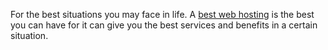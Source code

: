For the best situations you may face in life. A [best web
hosting](http://www.webhostingbreak.com/) is the best you can have for
it can give you the best services and benefits in a certain situation.
